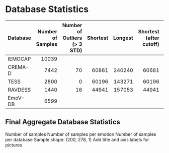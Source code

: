 # Database Statistics

| Database | Number of Samples | Number of Outliers (> 3 STD) | Shortest | Longest | Shortest (after cutoff) | Longest (after cutoff) |
|----------|------------------:|-----------------------------:|---------:|--------:|------------------------:|-----------------------:|
| IEMOCAP  |             10039 |                              |          |         |                         |                        |
| CREMA-D  |              7442 |                           70 |    60861 |  240240 |                   60681 |                 193794 |
| TESS     |              2800 |                            0 |    60196 |  143271 |                   60196 |                 143271 |
| RAVDESS  |              1440 |                           16 |    44941 |  157053 |                   44941 |                 128224 |
| EmoV-DB  |              6599 |                              |          |         |                         |                        |

## Final Aggregate Database Statistics

Number of samples
Number of samples per emotion
Number of samples per database
Sample shape: (200, 278, 1)
Add title and axis labels for pictures
